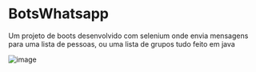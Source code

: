 # BotsWhatsapp
Um projeto de boots desenvolvido com selenium onde envia mensagens para uma lista de pessoas, ou uma lista de grupos tudo feito em java

![image](https://user-images.githubusercontent.com/60722028/118197995-70410b80-b426-11eb-8946-01063a7f4879.png)

